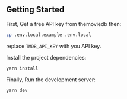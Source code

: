 ## Getting Started

First, Get a free API key from themoviedb then:

```bash
cp .env.local.example .env.local
```

replace `TMDB_API_KEY` with you API key.

Install the project dependencies:

```bash
yarn install
```

Finally, Run the development server:

```bash
yarn dev
```
